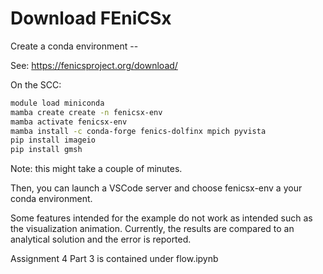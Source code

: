 # Download FEniCSx

Create a conda environment -- 

See: https://fenicsproject.org/download/

On the SCC:

```bash
module load miniconda
mamba create create -n fenicsx-env
mamba activate fenicsx-env
mamba install -c conda-forge fenics-dolfinx mpich pyvista
pip install imageio
pip install gmsh
```

Note: this might take a couple of minutes. 

Then, you can launch a VSCode server and choose fenicsx-env a your conda environment.

Some features intended for the example do not work as intended such as the visualization animation. Currently, the results are compared to an analytical solution and the error is reported. 


Assignment 4 Part 3 is contained under flow.ipynb
